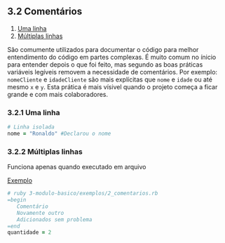 ## 3.2 Comentários

1. [Uma linha](#321-uma-linha)
2. [Múltiplas linhas](#322-múltiplas-linhas)

São comumente utilizados para documentar o código para melhor entendimento do código em partes complexas. É muito comum no ínicio para entender depois o que foi feito, mas segundo as boas práticas variáveis legíveis removem a necessidade de comentários. Por exemplo: `nomeCliente` e `idadeCliente` são mais explícitas que `nome` e `idade` ou até mesmo `x` e `y`. Esta prática é mais vísivel quando o projeto começa a ficar grande e com mais colaboradores.

### 3.2.1 Uma linha

```ruby
# Linha isolada
nome = "Ronaldo" #Declarou o nome
```

### 3.2.2 Múltiplas linhas

Funciona apenas quando executado em arquivo

[Exemplo](exemplos/2_comentarios.rb)

```ruby
# ruby 3-modulo-basico/exemplos/2_comentarios.rb
=begin
   Comentário
   Novamente outro
   Adicionados sem problema
=end
quantidade = 2
```
